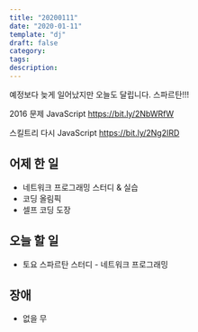 ```yaml
---
title: "20200111"
date: "2020-01-11"
template: "dj"
draft: false
category: 
tags:
description:
---
```


예정보다 늦게 일어났지만 오늘도 달립니다. 스파르탄!!!

2016 문제
JavaScript
<https://bit.ly/2NbWRfW>

스킬트리 다시
JavaScript
<https://bit.ly/2Ng2IRD>

## 어제 한 일

* 네트워크 프로그래밍 스터디 & 실습
* 코딩 올림픽
* 셀프 코딩 도장

## 오늘 할 일

* 토요 스파르탄 스터디 - 네트워크 프로그래밍

## 장애

* 없을 무
